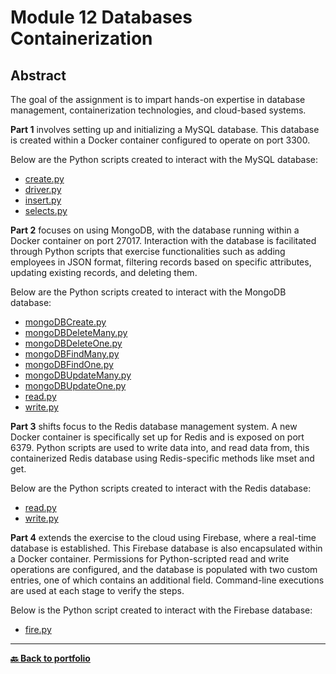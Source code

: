 # Module 12 Databases Containerization

## Abstract
The goal of the assignment is to impart hands-on expertise in database management, containerization technologies, and cloud-based systems.

**Part 1** involves setting up and initializing a MySQL database. This database is created within a Docker container configured to operate on port 3300.

Below are the Python scripts created to interact with the MySQL database:
- [create.py](https://github.com/Nicolagg/Module12-Databases-Containerization/blob/main/Part%201/create.py)
- [driver.py](https://github.com/Nicolagg/Module12-Databases-Containerization/blob/main/Part%201/driver.py)
- [insert.py](https://github.com/Nicolagg/Module12-Databases-Containerization/blob/main/Part%201/insert.py)
- [selects.py](https://github.com/Nicolagg/Module12-Databases-Containerization/blob/main/Part%201/selects.py)
  
**Part 2** focuses on using MongoDB, with the database running within a Docker container on port 27017. Interaction with the database is facilitated through Python scripts that exercise functionalities such as adding employees in JSON format, filtering records based on specific attributes, updating existing records, and deleting them.

Below are the Python scripts created to interact with the MongoDB database:
- [mongoDBCreate.py](https://github.com/Nicolagg/Module12-Databases-Containerization/blob/main/part%202/mongoDBCreate.py)
- [mongoDBDeleteMany.py](https://github.com/Nicolagg/Module12-Databases-Containerization/blob/main/part%202/mongoDBDeleteMany.py)
- [mongoDBDeleteOne.py](https://github.com/Nicolagg/Module12-Databases-Containerization/blob/main/part%202/mongoDBDeleteOne.py)
- [mongoDBFindMany.py](https://github.com/Nicolagg/Module12-Databases-Containerization/blob/main/part%202/mongoDBFindMany.py)
- [mongoDBFindOne.py](https://github.com/Nicolagg/Module12-Databases-Containerization/blob/main/part%202/mongoDBFindOne.py)
- [mongoDBUpdateMany.py](https://github.com/Nicolagg/Module12-Databases-Containerization/blob/main/part%202/mongoDBUpdateMany.py)
- [mongoDBUpdateOne.py](https://github.com/Nicolagg/Module12-Databases-Containerization/blob/main/part%202/mongoDBUpdateOne.py)
- [read.py](https://github.com/Nicolagg/Module12-Databases-Containerization/blob/main/part%202/read.py)
- [write.py](https://github.com/Nicolagg/Module12-Databases-Containerization/blob/main/part%202/write.py)

**Part 3** shifts focus to the Redis database management system. A new Docker container is specifically set up for Redis and is exposed on port 6379. Python scripts are used to write data into, and read data from, this containerized Redis database using Redis-specific methods like mset and get.

Below are the Python scripts created to interact with the Redis database:
- [read.py](https://github.com/Nicolagg/Module12-Databases-Containerization/blob/main/Part%203/read.py)
- [write.py](https://github.com/Nicolagg/Module12-Databases-Containerization/blob/main/Part%203/write.py)
  
**Part 4** extends the exercise to the cloud using Firebase, where a real-time database is established. This Firebase database is also encapsulated within a Docker container. Permissions for Python-scripted read and write operations are configured, and the database is populated with two custom entries, one of which contains an additional field. Command-line executions are used at each stage to verify the steps.

Below is the Python script created to interact with the Firebase database:
- [fire.py](https://github.com/Nicolagg/Module12-Databases-Containerization/blob/main/Part%204/fire.py)

---
**[🔙 Back to portfolio](https://nicolagg.github.io/)**
